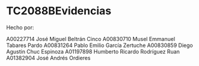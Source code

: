 # TC2088BEvidencias

Hecho por:

A00227714 José Miguel Beltrán Cinco
A00830710 Musel Emmanuel Tabares Pardo
A00831264 Pablo Emilio García Zertuche
A00830859 Diego Agustin Chuc Espinoza
A01197898 Humberto Ricardo Rodríguez Ruan
A01382904 José Andrés Ordieres 
